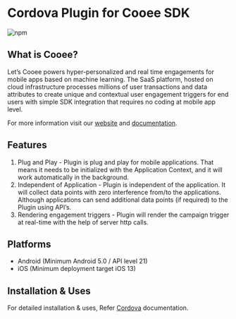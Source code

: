 # Cordova Plugin for Cooee SDK

![npm](https://img.shields.io/npm/v/@letscooee/cordova-plugin)

## What is Cooee?

Let’s Cooee powers hyper-personalized and real time engagements for mobile apps based on machine learning. The SaaS platform, hosted on
cloud infrastructure processes millions of user transactions and data attributes to create unique and contextual user engagement
triggers for end users with simple SDK integration that requires no coding at mobile app level.

For more information visit our [website](https://www.letscooee.com/) and [documentation](https://docs.letscooee.com/developers/cordova).

## Features

1. Plug and Play - Plugin is plug and play for mobile applications. That means it needs to be initialized with the Application Context, and it
   will work automatically in the background.
2. Independent of Application - Plugin is independent of the application. It will collect data points with zero interference from/to the
   applications. Although applications can send additional data points (if required) to the Plugin using API’s.
3. Rendering engagement triggers - Plugin will render the campaign trigger at real-time with the help of server http calls.

## Platforms

- Android (Minimum Android 5.0 / API level 21)
- iOS (Minimum deployment target iOS 13)

## Installation & Uses

For detailed installation & uses, Refer [Cordova](https://docs.letscooee.com/developers/cordova/get-started) documentation.